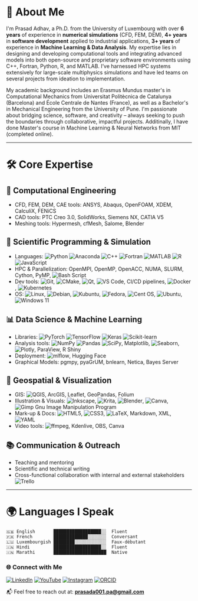 # 👋 About Me

I'm Prasad Adhav, a Ph.D. from the University of Luxembourg with over **6 years** of experience in **numerical simulations** (CFD, FEM, DEM), **4+ years** in **software development** applied to industrial applications, **3+ years** of experience in **Machine Learning & Data Analysis**. My expertise lies in designing and developing computational tools and integrating advanced models into both open-source and proprietary software environments using C++, Fortran, Python, R, and MATLAB. I’ve harnessed HPC systems extensively for large-scale multiphysics simulations and have led teams on several projects from ideation to implementation.

My academic background includes an Erasmus Mundus master's in Computational Mechanics from Universitat Politècnica de Catalunya (Barcelona) and École Centrale de Nantes (France), as well as a Bachelor's in Mechanical Engineering from the University of Pune. I'm passionate about bridging science, software, and creativity – always seeking to push the boundaries through collaborative, impactful projects. Additinally, I have done Master's course in Machine Learning & Neural Networks from MIT (completed online).

---

# 🛠️ Core Expertise

## 🧠 Computational Engineering
- CFD, FEM, DEM, CAE tools: ANSYS, Abaqus, OpenFOAM, XDEM, CalculiX, FENiCS
- CAD tools: PTC Creo 3.0, SolidWorks, Siemens NX, CATIA V5
- Meshing tools: Hypermesh, cfMesh, Salome, Blender

## 🧬 Scientific Programming & Simulation
- Languages: ![Python](https://img.shields.io/badge/python-3670A0?style=flat&logo=python&logoColor=ffdd54)
![Anaconda](https://img.shields.io/badge/Anaconda-%2344A833.svg?style=flat&logo=anaconda&logoColor=white)
![C++](https://img.shields.io/badge/C++-00599C?style=flat&logo=c%2B%2B&logoColor=white)
![Fortran](https://img.shields.io/badge/Fortran-734F96?style=flat)
![MATLAB](https://img.shields.io/badge/MATLAB-0076A8?style=flat)
![R](https://img.shields.io/badge/R-276DC3?style=flat&logo=r&logoColor=white)
![JavaScript](https://shields.io/badge/JavaScript-F7DF1E?logo=JavaScript&logoColor=000)
- HPC & Parallelization: OpenMPI, OpenMP, OpenACC, NUMA, SLURM, Cython, PyMP, ![Bash Script](https://img.shields.io/badge/bash_script-%23121011.svg?&logo=gnu-bash&logoColor=white)
- Dev tools: ![Git](https://img.shields.io/badge/Git-F05032?style=flat&logo=git&logoColor=white),
  ![CMake](https://img.shields.io/badge/CMake-064F8C?logo=cmake&logoColor=fff),
  ![Qt](https://img.shields.io/badge/Qt-%23217346.svg?&logo=Qt&logoColor=white), ![VS Code](https://img.shields.io/badge/Visual%20Studio%20Code-007ACC?logo=visualstudiocode&logoColor=fff), CI/CD pipelines, ![Docker](https://img.shields.io/badge/Docker-2496ED?style=flat&logo=docker&logoColor=white), ![Kubernetes](https://img.shields.io/badge/Kubernetes-326CE5?style=flat&logo=kubernetes&logoColor=white)
- OS: 	![Linux](https://img.shields.io/badge/Linux-FCC624?&logo=linux&logoColor=black), ![Debian](https://img.shields.io/badge/Debian-D70A53?&logo=debian&logoColor=white), ![Kubuntu](https://img.shields.io/badge/-KUbuntu-%230079C1?&logo=kubuntu&logoColor=white), ![Fedora](https://img.shields.io/badge/Fedora-294172?&logo=fedora&logoColor=white), 	![Cent OS](https://img.shields.io/badge/cent%20os-002260?&logo=centos&logoColor=F0F0F0), ![Ubuntu](https://img.shields.io/badge/Ubuntu-E95420?&logo=ubuntu&logoColor=white), ![Windows 11](https://img.shields.io/badge/Windows%2011-%230079d5.svg?&logo=Windows%2011&logoColor=white)

## 📊 Data Science & Machine Learning
- Libraries: ![PyTorch](https://img.shields.io/badge/PyTorch-EE4C2C?style=flat&logo=pytorch&logoColor=white)
![TensorFlow](https://img.shields.io/badge/TensorFlow-FF6F00?style=flat&logo=tensorflow&logoColor=white)
![Keras](https://img.shields.io/badge/Keras-D00000?style=flat&logo=keras&logoColor=white)
![Scikit-learn](https://img.shields.io/badge/scikit--learn-F7931E?style=flat&logo=scikitlearn&logoColor=white)
- Analysis tools: ![NumPy](https://img.shields.io/badge/NumPy-013243?style=flat&logo=numpy&logoColor=white)
![Pandas](https://img.shields.io/badge/Pandas-150458?style=flat&logo=pandas&logoColor=white)
![SciPy](https://img.shields.io/badge/SciPy-8CAAE6?style=flat&logo=scipy&logoColor=white), Matplotlib, ![Seaborn](https://img.shields.io/badge/-Seaborn-3776AB?style=flat&logo=python&logoColor=white), ![Plotly](https://img.shields.io/badge/-Plotly-3F4F75?style=flat&logo=plotly), ParaView, R Shiny
- Deployment: ![mlflow](https://img.shields.io/badge/mlflow-%23d9ead3.svg?&logo=numpy&logoColor=blue), Hugging Face
- Graphical Models: pgmpy, pyaGrUM, bnlearn, Netica, Bayes Server

## 🧭 Geospatial & Visualization
- GIS: ![QGIS](https://img.shields.io/badge/QGIS-589632?style=flat&logo=qgis&logoColor=white), ArcGIS, Leaflet, GeoPandas, Folium
- Illustration & Visuals: ![Inkscape](https://img.shields.io/badge/Inkscape-e0e0e0?&logo=inkscape&logoColor=080A13), ![Krita](https://img.shields.io/badge/Krita-203759?&logo=krita&logoColor=EEF37B), ![Blender](https://img.shields.io/badge/blender-%23F5792A.svg?&logo=blender&logoColor=white), ![Canva](https://img.shields.io/badge/Canva-%2300C4CC.svg?&logo=Canva&logoColor=white), ![Gimp Gnu Image Manipulation Program](https://img.shields.io/badge/Gimp-657D8B?&logo=gimp&logoColor=FFFFFF)
- Mark-up & Docs: ![HTML5](https://img.shields.io/badge/html5-%23E34F26.svg?&logo=html5&logoColor=white), ![CSS3](https://img.shields.io/badge/css3-%231572B6.svg?&logo=css3&logoColor=white), ![LaTeX](https://img.shields.io/badge/latex-%23008080.svg?&logo=latex&logoColor=white), Markdown, XML, ![YAML](https://img.shields.io/badge/yaml-%23ffffff.svg?&logo=yaml&logoColor=151515)
- Video tools: ![ffmpeg](https://img.shields.io/badge/FFmpeg-007808?style=flat&logo=ffmpeg&logoColor=white), Kdenlive, OBS, Canva

## 📚 Communication & Outreach
- Teaching and mentoring
- Scientific and technical writing
- Cross-functional collaboration with internal and external stakeholders ![Trello](https://img.shields.io/badge/Trello-%23026AA7.svg?&logo=Trello&logoColor=white)

---

# 🌍 Languages I Speak

```text
🇬🇧 English       ██████████████████░░  Fluent  
🇫🇷 French        █████████████░░░░░░░  Conversant  
🇱🇺 Luxembourgish ████████░░░░░░░░░░░░  Faux-débutant  
🇮🇳 Hindi         ██████████████████░░  Fluent  
🇮🇳 Marathi       ████████████████████  Native  
```
### 🌐 Connect with Me

[![LinkedIn](https://img.shields.io/badge/LinkedIn-%230077B5.svg?style=flat&logo=linkedin&logoColor=white)](https://www.linkedin.com/in/psa93/)
[![YouTube](https://img.shields.io/badge/YouTube-FF0000?style=flat&logo=youtube&logoColor=white)](https://www.youtube.com/@prasadadhav93)
[![Instagram](https://img.shields.io/badge/Instagram-%23E4405F.svg?style=flat&logo=Instagram&logoColor=white)](https://www.instagram.com/dory_and_panda/)
[![ORCID](https://img.shields.io/badge/ORCID-A6CE39?style=flat&logo=orcid&logoColor=white)](https://orcid.org/0000-0002-4641-0844)

📬 Feel free to reach out at: **prasada001.pa@gmail.com**
